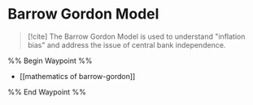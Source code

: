 # Barrow Gordon Model

> [!cite] 
> The Barrow Gordon Model is used to understand "inflation bias" and address the issue of central bank independence. 




%% Begin Waypoint %%
- [[mathematics of barrow-gordon]]

%% End Waypoint %%
